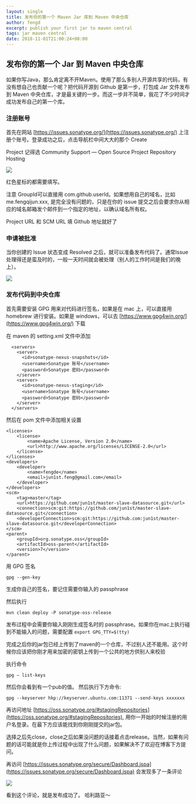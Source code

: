 ```yaml
---
layout: single
title: 发布你的第一个 Maven Jar 库到 Maven 中央仓库
author: fengd
excerpt: publish your first jar to maven central 
tags: jar maven central
date: 2018-11-01T21:00:24+08:00
---
```




## 发布你的第一个 Jar 到 Maven 中央仓库

如果你写Java，那么肯定离不开Maven。使用了那么多别人开源共享的代码，有没有想自己也贡献一个呢？把代码开源到 Github 是第一步，打包成 Jar
文件发布到 Maven 中央仓库，才是最关键的一步。而这一步并不简单，我花了不少时间才成功发布自己的第一个库。

### 注册账号

首先在网站 [https://issues.sonatype.org/](https://issues.sonatype.org/)
上注册个账号。登录成功之后，点击导航栏中间大大的那个 Create

Project 记得选 Community Support — Open Source Project Repository Hosting

![](https://cdn-images-1.medium.com/max/1600/1*9_RxeT0uDEd6IGfM0LCCQA.png)

红色星标的都需要填写。

注意 GroupId可以直接用 com.github.userId。如果想用自己的域名，比如 me.fengqijun.xxx, 是完全没有问题的，只是在你的
issue 提交之后会要求你从相应的域名邮箱发个邮件到一个指定的地址，以确认域名所有权。

Project URL 和 SCM URL 填 Github 地址就好了

### 申请被批准

当你创建的 Issue 状态变成 Resolved 之后，就可以准备发布代码了。通常Issue
处理得还是蛮及时的，一般一天时间就会被处理（别人的工作时间是我们的晚上）。

![](https://cdn-images-1.medium.com/max/1600/1*z7njcEGzT0E2nGTcwKxrWg.png)

### 发布代码到中央仓库

首先需要安装 GPG 用来对代码进行签名，如果是在 mac 上，可以直接用 homebrew 进行安装。如果是 windows，可以去
[https://www.gpg4win.org/](https://www.gpg4win.org/) 下载

在 maven 的 setting.xml 文件中添加

      <servers>
        <server>
          <id>sonatype-nexus-snapshots</id>
          <username>Sonatype 账号</username>
          <password>Sonatype 密码</password>
        </server>
        <server>
          <id>sonatype-nexus-staging</id>
          <username>Sonatype 账号</username>
          <password>Sonatype 密码</password>
        </server>
      </servers>

然后在 pom 文件中添加相关设置

    <licenses>
        <license>
            <name>Apache License, Version 2.0</name>
            <url>http://www.apache.org/licenses/LICENSE-2.0</url>
        </license>
    </licenses>
    <developers>
        <developer>
            <name>fengde</name>
            <email>jun1st.feng@gmail.com</email>
        </developer>
    </developers>
    <scm>
        <tag>master</tag>
        <url>https://github.com/jun1st/master-slave-datasource.git</url>
        <connection>scm:git:https://github.com/jun1st/master-slave-datasource.git</connection>
        <developerConnection>scm:git:https://github.com:jun1st/master-slave-datasource.git</developerConnection>
    </scm>
    <parent>
        <groupId>org.sonatype.oss</groupId>
        <artifactId>oss-parent</artifactId>
        <version>7</version>
    </parent>

用 GPG 签名

    gpg --gen-key

生成你自己的签名，要记住需要你输入的 passphrase

然后执行

    mvn clean deploy -P sonatype-oss-release

发布过程中会需要你输入刚刚生成签名时的 passphrase。如果你在mac上执行碰到不能输入的问题，需要配置 `export GPG_TTY=$(tty)`

完成之后你的jar包已经上传到了maven的一个仓库，不过别人还不能用。这个时候你应该把你刚才用来加密的密钥上传到一个公共的地方供别人来校验

执行命令

    gpg — list-keys

然后你会看到有一个pub的值。 然后执行下方命令:

    gpg --keyserver hkp://keyserver.ubuntu.com:11371 --send-keys xxxxxxx

再访问地址
[https://oss.sonatype.org/#stagingRepositories](https://oss.sonatype.org/#stagingRepositories),
用你一开始的时候注册的用户名登录。在最下方应该能找到你刚刚提交的jar包。

选择之后先close，close之后如果没问题的话接着点击release。当然，如果有问题的话可能就是你上传过程中出现了什么问题，如果解决不了欢迎在博客下方提问。

再访问
[https://issues.sonatype.org/secure/Dashboard.jspa](https://issues.sonatype.org/secure/Dashboard.jspa)
会发现多了一条评论

![](https://cdn-images-1.medium.com/max/1600/1*9bHUuauE1aei4IctzPEN5A.png)

看到这个评论，就是发布成功了。 哈利路亚～
